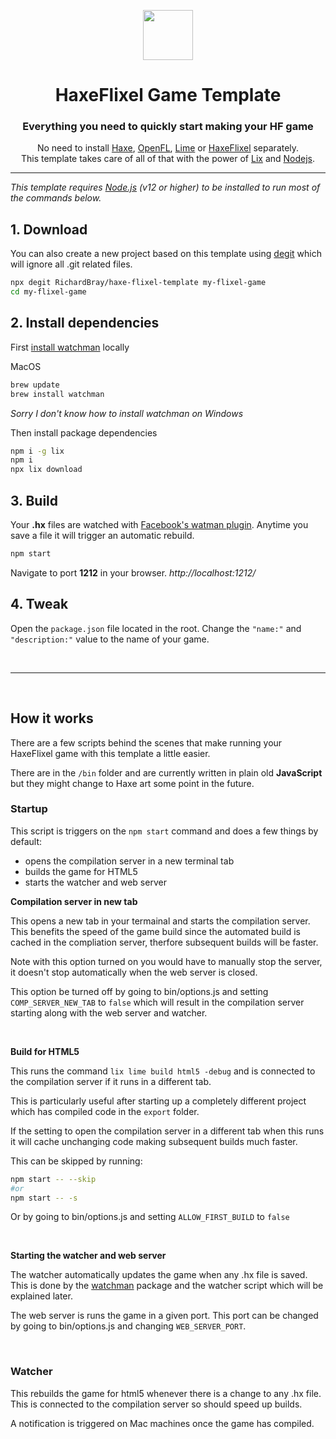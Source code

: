 <p align="center"><img src="https://user-images.githubusercontent.com/1377253/93661464-edf77780-fa4f-11ea-9622-86cf7e34d460.png" height="80" /></p>

<h1 align="center">HaxeFlixel Game Template</h1>

<h3 align="center">Everything you need to quickly start making your HF game</h3>

<p align="center">No need to install <a href="https://haxe.org/">Haxe</a>, <a href="https://www.openfl.org/">OpenFL</a>, <a href="https://lime.software/">Lime</a> or <a href="https://haxeflixel.com/">HaxeFlixel</a> separately. <br />This template takes care of all of that with the power of <a href="https://github.com/lix-pm/lix.client">Lix</a> and <a href="https://nodejs.org/en/">Nodejs</a>.</p>

---

*This template requires [Node.js](https://nodejs.org/en/) (v12 or higher) to be installed to run most of the commands below.*

## 1. Download

You can also create a new project based on this template using [degit](https://github.com/Rich-Harris/degit) which will ignore all .git related files.
```sh
npx degit RichardBray/haxe-flixel-template my-flixel-game
cd my-flixel-game
```

## 2. Install dependencies

First [install watchman](https://facebook.github.io/watchman/docs/install.html#buildinstall) locally

MacOS
```sh
brew update
brew install watchman
```

_Sorry I don't know how to install watchman on Windows_

Then install package dependencies
```sh
npm i -g lix
npm i
npx lix download
```

## 3. Build

Your **.hx** files are watched with [Facebook's watman plugin](https://facebook.github.io/watchman/). Anytime you save a file it will trigger an automatic rebuild.
```sh
npm start
```

Navigate to port **1212** in your browser.
_http://localhost:1212/_

## 4. Tweak

Open the `package.json` file located in the root.
Change the `"name:"` and `"description:"` value to the name of your game.

<br />

---

<br />

## How it works

There are a few scripts behind the scenes that make running your HaxeFlixel game with this template a little easier.

There are in the `/bin` folder and are currently written in plain old **JavaScript** but they might change to Haxe art some point in the future.

### Startup

This script is triggers on the `npm start` command and does a few things by default:

* opens the compilation server in a new terminal tab
* builds the game for HTML5
* starts the watcher and web server

**Compilation server in new tab**

This opens a new tab in your termainal and starts the compilation server. This benefits the speed of the game build since the automated build is cached in the compliation server, therfore subsequent builds will be faster.

Note with this option turned on you would have to manually stop the server, it doesn't stop automatically when the web server is closed.

This option be turned off by going to bin/options.js and setting `COMP_SERVER_NEW_TAB` to `false` which will result in the compilation server starting along with the web server and watcher.

<br/>

**Build for HTML5**

This runs the command `lix lime build html5 -debug` and is connected to the compilation server if it runs in a different tab.

This is particularly useful after starting up a completely different project which has compiled code in the `export` folder.

If the setting to open the compilation server in a different tab when this runs it will cache unchanging code making subsequent builds much faster.

This can be skipped by running:
```bash
npm start -- --skip
#or
npm start -- -s
```
Or by going to bin/options.js and setting `ALLOW_FIRST_BUILD` to `false`

<br/>

**Starting the watcher and web server**

The watcher automatically updates the game when any .hx file is saved. This is done by the [watchman](https://facebook.github.io/watchman/) package and the watcher script which will be explained later.

The web server is runs the game in a given port. This port can be changed by going to bin/options.js and changing `WEB_SERVER_PORT`.

<br/>

### Watcher

This rebuilds the game for html5 whenever there is a change to any .hx file. This is connected to the compilation server so should speed up builds.

A notification is triggered on Mac machines once the game has compiled.
